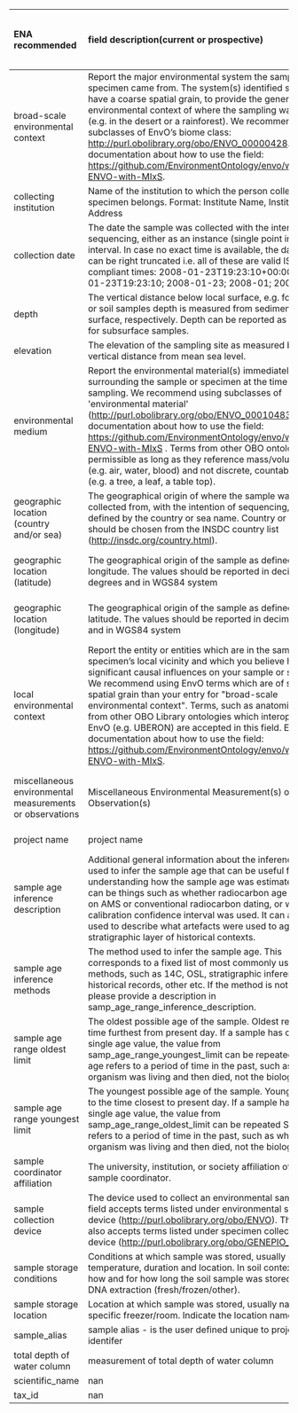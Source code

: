| ENA recommended                                          | field description(current or prospective)                                                                                                                                                                                                                                                                                                                                                                                                                                                                                                                                   | Needs New Term in ENA   | AEGIS term                                                   |
|:---------------------------------------------------------|:----------------------------------------------------------------------------------------------------------------------------------------------------------------------------------------------------------------------------------------------------------------------------------------------------------------------------------------------------------------------------------------------------------------------------------------------------------------------------------------------------------------------------------------------------------------------------|:------------------------|:-------------------------------------------------------------|
| broad-scale environmental context                        | Report the major environmental system the sample or specimen came from. The system(s) identified should have a coarse spatial grain, to provide the general environmental context of where the sampling was done (e.g. in the desert or a rainforest). We recommend using subclasses of EnvO’s biome class: http://purl.obolibrary.org/obo/ENVO_00000428. EnvO documentation about how to use the field: https://github.com/EnvironmentOntology/envo/wiki/Using-ENVO-with-MIxS.                                                                                             | FALSE                   | Sample environment - primary                                 |
| collecting institution                                   | Name of the institution to which the person collecting the specimen belongs. Format: Institute Name, Institute Address                                                                                                                                                                                                                                                                                                                                                                                                                                                      | FALSE                   | nan                                                          |
| collection date                                          | The date the sample was collected with the intention of sequencing, either as an instance (single point in time) or interval. In case no exact time is available, the date/time can be right truncated i.e. all of these are valid ISO8601 compliant times: 2008-01-23T19:23:10+00:00; 2008-01-23T19:23:10; 2008-01-23; 2008-01; 2008.                                                                                                                                                                                                                                      | FALSE                   | Sample date                                                  |
| depth                                                    | The vertical distance below local surface, e.g. for sediment or soil samples depth is measured from sediment or soil surface, respectively. Depth can be reported as an interval for subsurface samples.                                                                                                                                                                                                                                                                                                                                                                    | FALSE                   | Sampling depth (discrete, cm)                                |
| elevation                                                | The elevation of the sampling site as measured by the vertical distance from mean sea level.                                                                                                                                                                                                                                                                                                                                                                                                                                                                                | FALSE                   | Elevation (m asl)                                            |
| environmental medium                                     | Report the environmental material(s) immediately surrounding the sample or specimen at the time of sampling. We recommend using subclasses of &apos;environmental material&apos; (http://purl.obolibrary.org/obo/ENVO_00010483). EnvO documentation about how to use the field: https://github.com/EnvironmentOntology/envo/wiki/Using-ENVO-with-MIxS . Terms from other OBO ontologies are permissible as long as they reference mass/volume nouns (e.g. air, water, blood) and not discrete, countable entities (e.g. a tree, a leaf, a table top).                       | FALSE                   | Sample material                                              |
| geographic location (country and/or sea)                 | The geographical origin of where the sample was collected from, with the intention of sequencing, as defined by the country or sea name. Country or sea names should be chosen from the INSDC country list (http://insdc.org/country.html).                                                                                                                                                                                                                                                                                                                                 | FALSE                   | Country/Ocean                                                |
| geographic location (latitude)                           | The geographical origin of the sample as defined by longitude. The values should be reported in decimal degrees and in WGS84 system                                                                                                                                                                                                                                                                                                                                                                                                                                         | FALSE                   | Latitude (WGS84 decimal degrees)                             |
| geographic location (longitude)                          | The geographical origin of the sample as defined by latitude. The values should be reported in decimal degrees and in WGS84 system                                                                                                                                                                                                                                                                                                                                                                                                                                          | FALSE                   | Longitude (WGS84 decimal degrees)                            |
| local environmental context                              | Report the entity or entities which are in the sample or specimen’s local vicinity and which you believe have significant causal influences on your sample or specimen. We recommend using EnvO terms which are of smaller spatial grain than your entry for &quot;broad-scale environmental context&quot;. Terms, such as anatomical sites, from other OBO Library ontologies which interoperate with EnvO (e.g. UBERON) are accepted in this field. EnvO documentation about how to use the field: https://github.com/EnvironmentOntology/envo/wiki/Using-ENVO-with-MIxS. | FALSE                   | "Sample context" + "Sample environment - secondary"          |
| miscellaneous environmental measurements or observations | Miscellaneous Environmental Measurement(s) or Observation(s)                                                                                                                                                                                                                                                                                                                                                                                                                                                                                                                | TRUE                    | Miscellaneous Environmental Measurement(s) or Observation(s) |
| project name                                             | project name                                                                                                                                                                                                                                                                                                                                                                                                                                                                                                                                                                | FALSE                   | Running Project Title                                        |
| sample age inference description                         | Additional general information about the inference method used to infer the sample age that can be useful for  understanding how the sample age was estimated. This can be things such as whether radiocarbon age estimated on AMS or conventional radiocarbon dating, or which calibration confidence interval was used.  It can also be used to describe what artefacts were used to age the stratigraphic layer of historical contexts.                                                                                                                                  | TRUE                    |                                                              |
| sample age inference methods                             | The method used to infer the sample age. This corresponds to a fixed list of most commonly used dating methods, such as 14C, OSL, stratigraphic inference, historical records, other etc. If the method is not in the list, please provide a description in samp_age_range_inference_description.                                                                                                                                                                                                                                                                           | TRUE                    |                                                              |
| sample age range oldest limit                            | The oldest possible age of the sample. Oldest refers to the time furthest from present day.   If a sample has only a single age value, the value from samp_age_range_youngest_limit can be repeated. Sample age refers to a period of time in the past, such as when an organism was living and then died, not the biological age.                                                                                                                                                                                                                                          | TRUE                    | Age Estimate - from (ka) (Oldest)                            |
| sample age range youngest limit                          | The youngest possible age of the sample.  Youngest refers to the time closest to present day.  If a sample has only a single age value, the value from samp_age_range_oldest_limit can be repeated  Sample age refers to a period of time in the past, such as when an organism was living and then died, not the biological age.                                                                                                                                                                                                                                           | TRUE                    | Age Estimate - to (ka) (Youngest)                            |
| sample coordinator affiliation                           | The university, institution, or society affiliation of the sample coordinator.                                                                                                                                                                                                                                                                                                                                                                                                                                                                                              | FALSE                   | Sample Provider(s) (Contact info)                            |
| sample collection device                                 | The device used to collect an environmental sample. This field accepts terms listed under environmental sampling device (http://purl.obolibrary.org/obo/ENVO). This field also accepts terms listed under specimen collection device (http://purl.obolibrary.org/obo/GENEPIO_0002094)                                                                                                                                                                                                                                                                                       | FALSE                   | Sample container                                             |
| sample storage conditions                                | Conditions at which sample was stored, usually storage temperature, duration and location. In soil context: Explain how and for how long the soil sample was stored before DNA extraction (fresh/frozen/other).                                                                                                                                                                                                                                                                                                                                                             | FALSE                   | Sample storage setting                                       |
| sample storage location                                  | Location at which sample was stored, usually name of a specific freezer/room. Indicate the location name.                                                                                                                                                                                                                                                                                                                                                                                                                                                                   | FALSE                   | Sample storage location                                      |
| sample_alias                                             | sample alias - is the user defined unique to project sample identifer                                                                                                                                                                                                                                                                                                                                                                                                                                                                                                       | FALSE                   | Alias                                                        |
| total depth of water column                              | measurement of total depth of water column                                                                                                                                                                                                                                                                                                                                                                                                                                                                                                                                  | FALSE                   | Water depth (m)                                              |
| scientific_name                                          | nan                                                                                                                                                                                                                                                                                                                                                                                                                                                                                                                                                                         | FALSE                   | nan                                                          |
| tax_id                                                   | nan                                                                                                                                                                                                                                                                                                                                                                                                                                                                                                                                                                         | FALSE                   | nan                                                          |